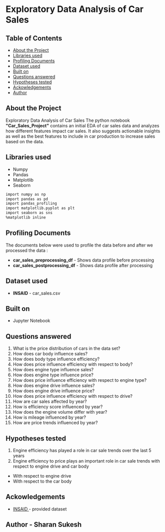 # Exploratory Data Analysis of Car Sales

<!-- TABLE OF CONTENTS -->
## Table of Contents

* [About the Project](#about-the-project)
* [Libraries used](#libraries-used)
* [Profiling Documents](profiling-documents)
* [Dataset used](#dataset-used)
* [Built on](#built-on)
* [Questions answered](#questions-answered)
* [Hypotheses tested](#hypotheses-tested)
* [Ackowledgements](#ackowledgements)
* [Author](#author)

## About the Project 
Exploratory Data Analysis of Car Sales
The python notebook __"Car_Sales_Project"__ contains an initial EDA of car sales data and analyzes how different features impact car sales. It also suggests actionable insights as well as the best features to include in car production to increase sales based on the data. 

## Libraries used
* Numpy
* Pandas
* Matplotlib
* Seaborn

```bash
import numpy as np                                                
import pandas as pd                                               
import pandas_profiling
import matplotlib.pyplot as plt
import seaborn as sns            
%matplotlib inline
```

## Profiling Documents 
The documents below were used to profile the data before and after we processed the data :
 * __car_sales_preprocessing_df__ - Shows data profile before processing
 * __car_sales_postprocessing_df__ - Shows data profile after processing

## Dataset used 
* __INSAID__ - car_sales.csv

## Built on
* Jupyter Notebook

## Questions answered 
1. What is the price distribution of cars in the data set?
2. How does car body influence sales?
3. How does body type influence efficiency?
4. How does price influence efficiency with respect to body?
5. How does engine type influence sales?
6. How does engine type influence price?
7. How does price influence efficiency with respect to engine type?
8. How does engine drive influence sales?
9. How does engine drive influence price?
10. How does price influence efficiency with respect to drive?
11. How are car sales affected by year?
12. How is efficiency score influenced by year?
13. How does the engine volume differ with year?
14. How is mileage influenced by year?
15. How are price trends influenced by year?

## Hypotheses tested
1. Engine efficiency has played a role in car sale trends over the last 5 years
2. Engine efficiency to price plays an important role in car sale trends with respect to engine drive and car body
  * With respect to engine drive
  * With respect to the car body

## Ackowledgements
* <a href='https://www.insaid.co'> INSAID </a> - provided dataset

## Author - Sharan Sukesh
